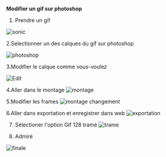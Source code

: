 **Modifier un gif sur photoshop**

1. Prendre un gif

![sonic](https://im2.ezgif.com/tmp/ezgif-2-8bbd83a4207a.gif)

2.Selectionner un des calques du gif sur photoshop

![photoshop](https://cdn.discordapp.com/attachments/826250436063133707/908547682547662898/Photoshop.jpg)

3.Modifier le calque comme vous-voulez

![Edit](https://cdn.discordapp.com/attachments/826250436063133707/908558679333285938/edit.jpg)

4.Aller dans le montage
![montage](https://cdn.discordapp.com/attachments/826250436063133707/908559164178063430/montage.jpg)

5.Modifier les frames
![montage changement](https://cdn.discordapp.com/attachments/826250436063133707/908562106541039616/frame.jpg)

6.Aller dans exportation et enregistrer dans web
![exportation](https://cdn.discordapp.com/attachments/826250436063133707/908557336451350588/exportation.jpg)

7. Sélectioner l'option Gif 128 tramé
![trame](https://cdn.discordapp.com/attachments/826250436063133707/908560772597178408/Trame.jpg)

8. Admiré

![finale](https://cdn.discordapp.com/attachments/826250436063133707/908558418577608704/finish.gif)

